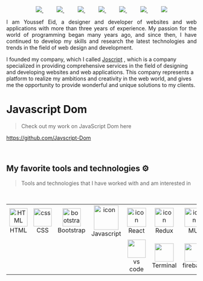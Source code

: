 
<div align="center">

<a href="https://www.facebook.com/profile.php?id=100079286477497locale=ar_AR">
<img src="https://github-production-user-asset-6210df.s3.amazonaws.com/117477110/273471161-d0ec59c4-60db-4b45-a632-7c9053bdb15d.svg">
</a>
 &nbsp;&nbsp;&nbsp;&nbsp;&nbsp;&nbsp;&nbsp;&nbsp;
<a href="https://www.linkedin.com/in/yousef-eid-080b75290/">
<img src="https://github-production-user-asset-6210df.s3.amazonaws.com/117477110/273471216-e1136458-0bfa-4c9d-895f-cffd6b6fe16b.svg">
</a>
&nbsp;&nbsp;&nbsp;&nbsp;&nbsp;&nbsp;&nbsp;&nbsp;
<a href="https://wa.me/+201155975886">
<img src="https://github-production-user-asset-6210df.s3.amazonaws.com/117477110/273471272-77a117ba-f200-4d05-83d5-10b03bbbe8f4.svg">
</a>
&nbsp;&nbsp;&nbsp;&nbsp;&nbsp;&nbsp;&nbsp;&nbsp;
<a href="https://t.me/Yousef_Eid2">
<img src="https://github-production-user-asset-6210df.s3.amazonaws.com/117477110/273471299-5fec61ae-4280-4c0d-931c-4eb8f6121ee0.svg">
</a>
&nbsp;&nbsp;&nbsp;&nbsp;&nbsp;&nbsp;&nbsp;&nbsp;
<a href="mailto:yosefeid@gmail.com">
<img src="https://github-production-user-asset-6210df.s3.amazonaws.com/117477110/273471349-5eeb8566-0239-46c6-baf0-f1ddfd6273dc.svg">
</a>
&nbsp;&nbsp;&nbsp;&nbsp;&nbsp;&nbsp;&nbsp;&nbsp;
<a href="https://app.slack.com/client/T04TKKU2LBW/D04TH68S84A">
<img src="https://github-production-user-asset-6210df.s3.amazonaws.com/117477110/273471376-bfeeff6c-6547-4143-99cd-bb6082f8f9f4.svg">
</a>
&nbsp;&nbsp;&nbsp;&nbsp;&nbsp;&nbsp;&nbsp;&nbsp;
<a href="https://discordapp.com/users/1142169445754748948">
<img src="https://github-production-user-asset-6210df.s3.amazonaws.com/117477110/273471404-c91ee0f0-5949-4fa4-b8d3-9d6a6bb7ad53.svg">
</a>

</div>
<p></p>
<p align="justify">
 I am Youssef Eid, a designer and developer of websites and web applications with more than three years of experience. My passion for the world of programming began many years ago, and since then, I have continued to develop my skills and research the latest technologies and trends in the field of web design and development.

I founded my company, which I called  <a href="https://github.com/jo-script">Joscript</a> , which is a company specialized in providing comprehensive services in the field of designing and developing websites and web applications. This company represents a platform to realize my ambitions and creativity in the web world, and gives me the opportunity to provide wonderful and unique solutions to my clients.
</p>

<h1>Javascript Dom</h1>

> Check out my work on JavaScript Dom here

https://github.com/Javscript-Dom

<br/>

## My favorite tools and technologies ⚙️

> Tools and technologies that I have worked with and am interested in

<table align="center">
  <tr align="center">
       <td align="center"  width="96">
        <img src="https://skillicons.dev/icons?i=html" width="48" height="48" alt="HTML" />
      <br>HTML
    </td>
    <td align="center" width="96">
        <img src="https://skillicons.dev/icons?i=css" width="48" height="48" alt="css" />
      <br>CSS
    </td>
    <td align="center"  width="96">
        <img src="https://skillicons.dev/icons?i=bootstrap" width="48" height="48" alt="bootstrap" />
      <br>Bootstrap
    </td>
    <td align="center" width="96">
        <img src="https://techstack-generator.vercel.app/js-icon.svg" alt="icon" width="65" height="65" />
      <br>Javascript
    </td>
    <td align="center" width="96">
        <img src="https://github.com/Yosef-Eid/Yosef-Eid/assets/117477110/1c639213-ff7d-4ce3-938d-d9da25a52804" alt="icon" width="50" height="50"  />
      <br>React
    </td>
    <td align="center" width="96">
        <img src="https://github.com/Yosef-Eid/Yosef-Eid/assets/117477110/e42ef55e-7eeb-4a86-9cf3-0e472580f39e" alt="icon" width="50" height="50" />
      <br>Redux
    </td>
    <td align="center" width="80">
        <img src="https://github.com/Yosef-Eid/Yosef-Eid/assets/117477110/315d0857-c03b-4cd5-9a0c-1ba43837343a" alt="icon" width="50" height="50" />
      <br>MUI
    </td>
    <td align="center" width="96">
        <img src="https://skillicons.dev/icons?i=git" width="48" height="48" alt="Git" />
      <br>Git
    </td>
       <td align="center" width="96">
        <img src="https://techstack-generator.vercel.app/github-icon.svg" width="65" height="65" alt="GitHub" />
      <br>Github
    </td>
    <td align="center" width="80">
        <img src="https://github.com/Yosef-Eid/Yosef-Eid/assets/117477110/f91653c3-70d1-4464-bb07-a4c10567fc79"  width="50" height="50" />
      <br>Figma
    </td>
   <br>
    <td align="center"  width="96">
        <img src="https://github.com/Yosef-Eid/Yosef-Eid/assets/117477110/d966ff17-0e0d-4416-a46d-5eb05c14357e" width="48" height="48" />
      <br>Notion
    </td>
  </tr>

 
   <tr align="center" width="500">
       <td align="center"  width="96"><br>
       <td align="center"  width="96"><br>
       <td align="center"  width="96"><br>
       <td align="center"  width="96"><br>
    </td>
    <td align="center" width="96">
        <img src="https://github.com/Yosef-Eid/Yosef-Eid/assets/117477110/310d4442-f1d6-4617-b9c1-ce12135bb1b5" width="48" height="48" a />
      <br>vs code
    </td>
    <td align="center"  width="96">
        <img src="https://github.com/Yosef-Eid/Yosef-Eid/assets/117477110/f45937d2-0787-4125-829c-f0361522f793" width="50" height="48"  />
      <br>Terminal
    </td>
    <td align="center" width="80">
        <img src="https://github.com/Yosef-Eid/Yosef-Eid/assets/117477110/edd9879e-fc73-4852-b08b-b7e74d85310c"  width="50" height="48" />
      <br>firebase
    </td>
       <td align="center"  width="96"><br>
       <td align="center"  width="96"><br>
       <td align="center"  width="96"><br>
       <td align="center"  width="96"><br>
    
  </tr>
  
</table>
